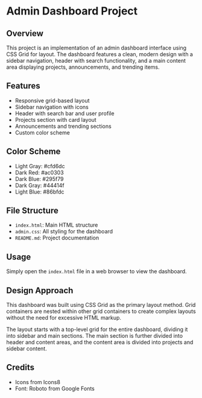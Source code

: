 # Admin Dashboard Project

## Overview
This project is an implementation of an admin dashboard interface using CSS Grid for layout. The dashboard features a clean, modern design with a sidebar navigation, header with search functionality, and a main content area displaying projects, announcements, and trending items.

## Features
- Responsive grid-based layout
- Sidebar navigation with icons
- Header with search bar and user profile
- Projects section with card layout
- Announcements and trending sections
- Custom color scheme

## Color Scheme
- Light Gray: #cfd6dc
- Dark Red: #ac0303
- Dark Blue: #295f79
- Dark Gray: #44414f
- Light Blue: #86bfdc

## File Structure
- `index.html`: Main HTML structure
- `admin.css`: All styling for the dashboard
- `README.md`: Project documentation

## Usage
Simply open the `index.html` file in a web browser to view the dashboard.

## Design Approach
This dashboard was built using CSS Grid as the primary layout method. Grid containers are nested within other grid containers to create complex layouts without the need for excessive HTML markup.

The layout starts with a top-level grid for the entire dashboard, dividing it into sidebar and main sections. The main section is further divided into header and content areas, and the content area is divided into projects and sidebar content.

## Credits
- Icons from Icons8
- Font: Roboto from Google Fonts
